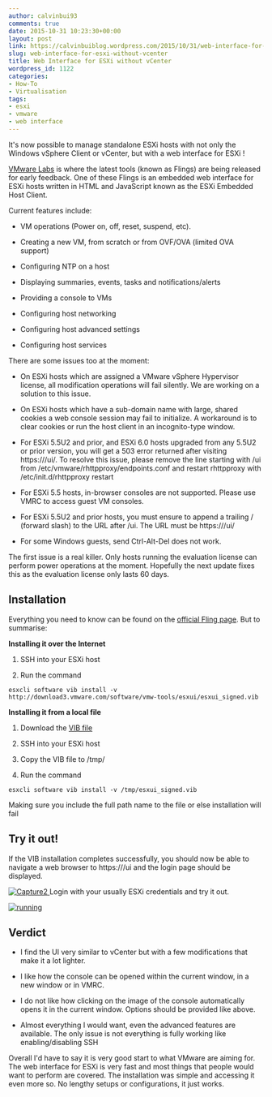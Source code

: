 ```yaml
---
author: calvinbui93
comments: true
date: 2015-10-31 10:23:30+00:00
layout: post
link: https://calvinbuiblog.wordpress.com/2015/10/31/web-interface-for-esxi-without-vcenter/
slug: web-interface-for-esxi-without-vcenter
title: Web Interface for ESXi without vCenter
wordpress_id: 1122
categories:
- How-To
- Virtualisation
tags:
- esxi
- vmware
- web interface
---
```


It's now possible to manage standalone ESXi hosts with not only the Windows vSphere Client or vCenter, but with a web interface for ESXi !

<!-- more -->

[VMware Labs](https://labs.vmware.com/) is where the latest tools (known as Flings) are being released for early feedback. One of these Flings is an embedded web interface for ESXi hosts written in HTML and JavaScript known as the ESXi Embedded Host Client.

Current features include:



 	
  * VM operations (Power on, off, reset, suspend, etc).

 	
  * Creating a new VM, from scratch or from OVF/OVA (limited OVA support)

 	
  * Configuring NTP on a host

 	
  * Displaying summaries, events, tasks and notifications/alerts

 	
  * Providing a console to VMs

 	
  * Configuring host networking

 	
  * Configuring host advanced settings

 	
  * Configuring host services


There are some issues too at the moment:

 	
  * On ESXi hosts which are assigned a VMware vSphere Hypervisor license, all modification operations will fail silently. We are working on a solution to this issue.

 	
  * On ESXi hosts which have a sub-domain name with large, shared cookies a web console session may fail to initialize. A workaround is to clear cookies or run the host client in an incognito-type window.

 	
  * For ESXi 5.5U2 and prior, and ESXi 6.0 hosts upgraded from any 5.5U2 or prior version, you will get a 503 error returned after visiting https://<esxhost>/ui/. To resolve this issue, please remove the line starting with /ui from /etc/vmware/rhttpproxy/endpoints.conf and restart rhttpproxy with /etc/init.d/rhttpproxy restart

 	
  * For ESXi 5.5 hosts, in-browser consoles are not supported. Please use VMRC to access guest VM consoles.

 	
  * For ESXi 5.5U2 and prior hosts, you must ensure to append a trailing / (forward slash) to the URL after /ui. The URL must be https://<esxhost>/ui/

 	
  * For some Windows guests, send Ctrl-Alt-Del does not work.


The first issue is a real killer. Only hosts running the evaluation license can perform power operations at the moment. Hopefully the next update fixes this as the evaluation license only lasts 60 days.


## Installation


Everything you need to know can be found on the [official Fling page](https://labs.vmware.com/flings/esxi-embedded-host-client). But to summarise:

**Installing it over the Internet**



 	
  1. SSH into your ESXi host

 	
  2. Run the command

    
    esxcli software vib install -v http://download3.vmware.com/software/vmw-tools/esxui/esxui_signed.vib





**Installing it from a local file**



 	
  1. Download the [VIB file](http://download3.vmware.com/software/vmw-tools/esxui/esxui_signed.vib)

 	
  2. SSH into your ESXi host

 	
  3. Copy the VIB file to /tmp/

 	
  4. Run the command

    
    esxcli software vib install -v /tmp/esxui_signed.vib


Making sure you include the full path name to the file or else installation will fail




## Try it out!


If the VIB installation completes successfully, you should now be able to navigate a web browser to https://<esxip>/ui and the login page should be displayed.

[![Capture2](https://calvin.me/mymedia/uploads/2015/10/Capture2-300x291.png)](https://calvin.me/mymedia/uploads/2015/10/Capture2.png)[
](https://calvin.me/mymedia/uploads/2015/10/Capture2.png)Login with your usually ESXi credentials and try it out.

[![running](https://calvin.me/mymedia/uploads/2015/10/running-300x291.png)](http://calvinbuiblog.files.wordpress.com/2015/10/running.png)


## Verdict





 	
  * I find the UI very similar to vCenter but with a few modifications that make it a lot lighter.

 	
  * I like how the console can be opened within the current window, in a new window or in VMRC.

 	
  * I do not like how clicking on the image of the console automatically opens it in the current window. Options should be provided like above.

 	
  * Almost everything I would want, even the advanced features are available. The only issue is not everything is fully working like enabling/disabling SSH


Overall I'd have to say it is very good start to what VMware are aiming for. The web interface for ESXi is very fast and most things that people would want to perform are covered. The installation was simple and accessing it even more so. No lengthy setups or configurations, it just works.
